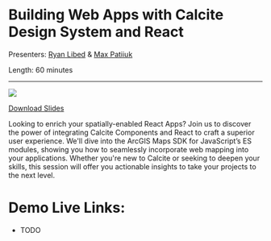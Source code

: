 # Building Web Apps with Calcite Design System and React

Presenters: [Ryan Libed](https://github.com/rslibed) &
[Max Patiiuk](https://github.com/maxxxxxdlp)

Length: 60 minutes

---

[![](./TODO.png)](SLIDE)

[Download Slides](TODO)

Looking to enrich your spatially-enabled React Apps? Join us to discover the
power of integrating Calcite Components and React to craft a superior user
experience. We'll dive into the ArcGIS Maps SDK for JavaScript’s ES modules,
showing you how to seamlessly incorporate web mapping into your applications.
Whether you're new to Calcite or seeking to deepen your skills, this session
will offer you actionable insights to take your projects to the next level.

# Demo Live Links:

- TODO
